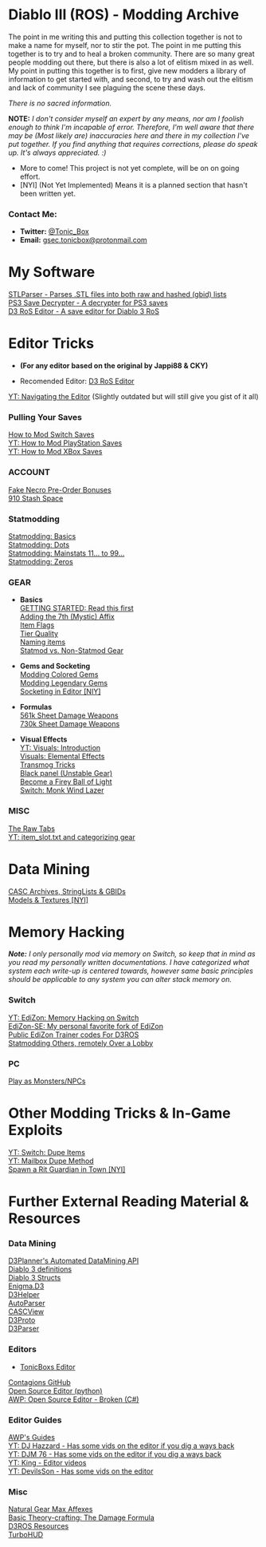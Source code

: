 # Diablo III (ROS) - Modding Archive
The point in me writing this and putting this collection together is not to make a name for myself, nor to stir the pot. The point in me putting this together is to try and to heal a broken community. There are so many great people modding out there, but there is also a lot of elitism mixed in as well. My point in putting this together is to first, give new modders a library of information to get started with, and second, to try and wash out the elitism and lack of community I see plaguing the scene these days.  
  
_There is no sacred information._
  
**NOTE:** _I don't consider myself an expert by any means, nor am I foolish enough to think I'm incapable of error. Therefore, I'm well aware that there may be (Most likely are) inaccuracies here and there in my collection I've put together. If you find anything that requires corrections, please do speak up. It's always appreciated. :)_
  
* More to come! This project is not yet complete, will be on on going effort.  
* [NYI] (Not Yet Implemented) Means it is a planned section that hasn't been written yet.  
  
### Contact Me:  
* **Twitter:** [@Tonic_Box](https://twitter.com/Tonic_Box)
* **Email:** [gsec.tonicbox@protonmail.com](mailto:gsec.tonicbox@protonmail.com)
  
# My Software
[STLParser - Parses .STL files into both raw and hashed (gbid) lists](https://github.com/Tonic-Box/STLParser/releases/tag/2.0)  
[PS3 Save Decrypter - A decrypter for PS3 saves](https://github.com/Tonic-Box/PS3-Save-Decrypter)  
[D3 RoS Editor - A save editor for Diablo 3 RoS](https://github.com/Tonic-Box/D3RoSEdit/releases)  
  
# Editor Tricks
* **(For any editor based on the original by Jappi88 & CKY)**  
  
* Recomended Editor: [D3 RoS Editor](https://github.com/Tonic-Box/D3RoSEdit/releases)    
  
[YT: Navigating the Editor](https://www.youtube.com/watch?v=mdRdimc_Zu0&t=46s) (Slightly outdated but will still give you gist of it all)  
  
### Pulling Your Saves
[How to Mod Switch Saves](EditorTricks/EditSwitchSave.md)  
[YT: How to Mod PlayStation Saves](https://www.youtube.com/watch?v=CM6xAo6uH3E)  
[YT: How to Mod XBox Saves](https://www.youtube.com/watch?v=A21lznmZ-K4)  
  
### ACCOUNT  
[Fake Necro Pre-Order Bonuses](EditorTricks/FakeNecroPreOrder.md)  
[910 Stash Space](EditorTricks/910StashSpace.md)  
  
### Statmodding
[Statmodding: Basics](EditorTricks/How2Statmod.md)  
[Statmodding: Dots](EditorTricks/StatmoddingAdvanced.md)  
[Statmodding: Mainstats 11... to 99...](EditorTricks/msStatmodding.md)  
[Statmodding: Zeros](EditorTricks/StatmoddingZeros.md)  
  
### GEAR
* **Basics**  
[GETTING STARTED: Read this first](EditorTricks/GettingStartedWithGearModding.md)   
[Adding the 7th (Mystic) Affix](EditorTricks/MysticTabAffex.md)  
[Item Flags](EditorTricks/flags.md)  
[Tier Quality](EditorTricks/TierQuality.md)  
[Naming items](EditorTricks/NamingItems.md)  
[Statmod vs. Non-Statmod Gear](EditorTricks/StatmodVsNonStatmodGear.md)  
  
* **Gems and Socketing**  
[Modding Colored Gems](EditorTricks/coloredGems.md)  
[Modding Legendary Gems](EditorTricks/ModdingLegendaryGems.md)  
[Socketing in Editor [NIY]](EditorTricks/SocketingInEditor.md)  
  
* **Formulas**  
[561k Sheet Damage Weapons](EditorTricks/561kSheetDamageWeapons.md)  
[730k Sheet Damage Weapons](EditorTricks/730kSheetDamageWeapons.md)
  
* **Visual Effects**  
[YT: Visuals: Introduction](https://www.youtube.com/watch?v=OTi-igTs4jI)  
[Visuals: Elemental Effects](EditorTricks/VisualsElementalEffects.md)  
[Transmog Tricks](EditorTricks/TransmogTricks.md)  
[Black panel (Unstable Gear)](EditorTricks/UnstableGear.md)  
[Become a Firey Ball of Light](EditorTricks/FireyBallOfLight.md)  
[Switch: Monk Wind Lazer](EditorTricks/MonkWindLazer.md)  
  
  
### MISC
[The Raw Tabs](EditorTricks/RawTabs.md)  
[YT: item_slot.txt and categorizing gear](https://www.youtube.com/watch?v=rOXRV-bEJHM&t=295s)  
  
  
# Data Mining
[CASC Archives, StringLists & GBIDs](DataMining/StringListsCASCAndGBIDs.md)    
[Models & Textures [NYI]](DataMining/ModelsAndTextures.md)  
  
  
# Memory Hacking
_**Note:** I only personally mod via memory on Switch, so keep that in mind as you read my personally written documentations. I have categorized what system each write-up is centered towards, however same basic principles should be applicable to any system you can alter stack memory on._  
### Switch
[YT: EdiZon: Memory Hacking on Switch](https://www.youtube.com/watch?v=hzzwIwyvrO8&t=475s)  
[EdiZon-SE: My personal favorite fork of EdiZon](https://github.com/tomvita/EdiZon-SE)  
[Public EdiZon Trainer codes For D3ROS](https://www.cheatslips.com/game/diablo-iii-eternal-collection)  
[Statmodding Others, remotely Over a Lobby](MemoryHacking/StatmodOthersOverLobby.md)  

### PC
[Play as Monsters/NPCs](https://hubpages.com/games-hobbies/How-to-Play-As-Monsters-In-Diablo-III)  
  
  
#  Other Modding Tricks & In-Game Exploits
[YT: Switch: Dupe Items](https://www.youtube.com/watch?v=Kw-0euRXCWY&t=18s)  
[YT: Mailbox Dupe Method](https://www.youtube.com/watch?v=fCq-4dIPulo)  
[Spawn a Rit Guardian in Town [NYI]](Other/SpawnRiftGuardianInTown.md)  
  
  
# Further External Reading Material & Resources
### Data Mining
[D3Planner's Automated DataMining API](https://www.d3planner.com/game/)  
[Diablo 3 definitions](https://www.unknowncheats.me/wiki/Diablo:Diablo_3_Definitions)  
[Diablo 3 Structs](https://www.unknowncheats.me/wiki/Diablo:D3_Base_Structs)  
[Enigma.D3](https://github.com/daugis29/Enigma.D3)  
[D3Helper](https://github.com/d3bug1/D3Helper.Public)  
[AutoParser](https://github.com/d07RiV/AutoParser)  
[CASCView](http://www.zezula.net/en/casc/main.html)  
[D3Proto](https://github.com/hazzik/d3proto)  
[D3Parser](https://github.com/CaiMiao/D3Parser)  

### Editors
* [TonicBoxs Editor](https://github.com/Tonic-Box/D3RoSEdit/releases)  

[Contagions GitHub](https://github.com/ooCONTAGIONoo/)  
[Open Source Editor (python)](https://github.com/unixtreme/D3Edit/)  
[AWP: Open Source Editor - Broken (C#)](http://diiiedit.awp-ent.com/Source/)  

### Editor Guides
[AWP's Guides](http://forum.awp-ent.com/index.php/guide)  
[YT: DJ Hazzard - Has some vids on the editor if you dig a ways back](https://www.youtube.com/user/7funnyman)  
[YT: DJM 76 - Has some vids on the editor if you dig a ways back](https://www.youtube.com/user/Kradnamx)  
[YT: King - Editor videos](https://www.youtube.com/channel/UCZ-zY0gIxu3Eiaw1TxEdcTA)  
[YT: DevilsSon - Has some vids on the editor](https://www.youtube.com/channel/UCLBAkdoPx5PuABYIthCK0Rw)  

### Misc
[Natural Gear Max Affexes](https://docs.google.com/spreadsheets/d/1UlY9Io0rK87rUGXqoAspSExOT9W9MvrBSssSCL5cSuw/edit#gid=0)  
[Basic Theory-crafting: The Damage Formula](http://diablo.blizzpro.com/2014/05/17/basic-theorycrafting-damage-formula/)  
[D3ROS Resources](http://d3resource.com/)  
[TurboHUD](https://www.ownedcore.com/forums/diablo-3/turbohud/turbohud-releases/)  
